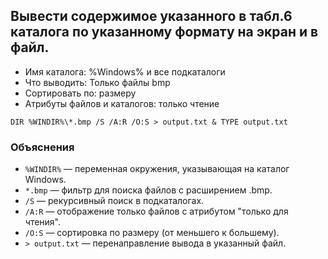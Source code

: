 ## Вывести содержимое указанного в табл.6 каталога по указанному формату на экран и в файл.

- Имя каталога: %Windows% и все подкаталоги
- Что выводить: Только файлы bmp
- Сортировать по: размеру
- Атрибуты файлов и каталогов: только чтение

```
DIR %WINDIR%\*.bmp /S /A:R /O:S > output.txt & TYPE output.txt
```

### Объяснения

- `%WINDIR%` — переменная окружения, указывающая на каталог Windows.
- `*.bmp` — фильтр для поиска файлов с расширением .bmp.
- `/S` — рекурсивный поиск в подкаталогах.
- `/A:R` — отображение только файлов с атрибутом "только для чтения".
- `/O:S` — сортировка по размеру (от меньшего к большему).
- `> output.txt` — перенаправление вывода в указанный файл.
